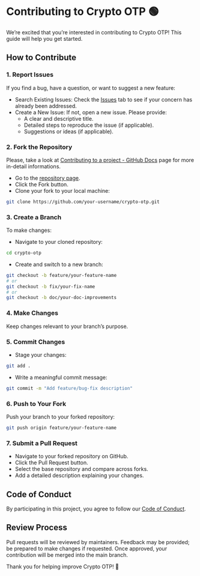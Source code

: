 # Contributing to Crypto OTP 🟢

We’re excited that you’re interested in contributing to Crypto OTP! This guide will help you get started.

## How to Contribute

### 1. Report Issues

If you find a bug, have a question, or want to suggest a new feature:

- Search Existing Issues: Check the [Issues](https://github.com/alessiofrittoli/crypto-otp/issues) tab to see if your concern has already been addressed.
- Create a New Issue: If not, open a new issue. Please provide:
	- A clear and descriptive title.
	- Detailed steps to reproduce the issue (if applicable).
	- Suggestions or ideas (if applicable).

### 2. Fork the Repository

Please, take a look at [Contributing to a project - GitHub Docs](https://docs.github.com/en/get-started/exploring-projects-on-github/contributing-to-a-project) page for more in-detail informations.

- Go to the [repository page](https://github.com/alessiofrittoli/crypto-otp).
- Click the Fork button.
- Clone your fork to your local machine:

```bash
git clone https://github.com/your-username/crypto-otp.git
```

### 3. Create a Branch

To make changes:

- Navigate to your cloned repository:

```bash
cd crypto-otp  
```

- Create and switch to a new branch:

```bash
git checkout -b feature/your-feature-name
# or
git checkout -b fix/your-fix-name
# or
git checkout -b doc/your-doc-improvements
```

### 4. Make Changes

Keep changes relevant to your branch’s purpose.

### 5. Commit Changes

- Stage your changes:

```bash
git add .
```

- Write a meaningful commit message:

```bash
git commit -m "Add feature/bug-fix description"  
```

### 6. Push to Your Fork

Push your branch to your forked repository:

```bash
git push origin feature/your-feature-name  
```

### 7. Submit a Pull Request

- Navigate to your forked repository on GitHub.
- Click the Pull Request button.
- Select the base repository and compare across forks.
- Add a detailed description explaining your changes.

## Code of Conduct

By participating in this project, you agree to follow our [Code of Conduct](./CODE_OF_CONDUCT.md).

## Review Process

Pull requests will be reviewed by maintainers.
Feedback may be provided; be prepared to make changes if requested.
Once approved, your contribution will be merged into the main branch.

Thank you for helping improve Crypto OTP! 🎉

